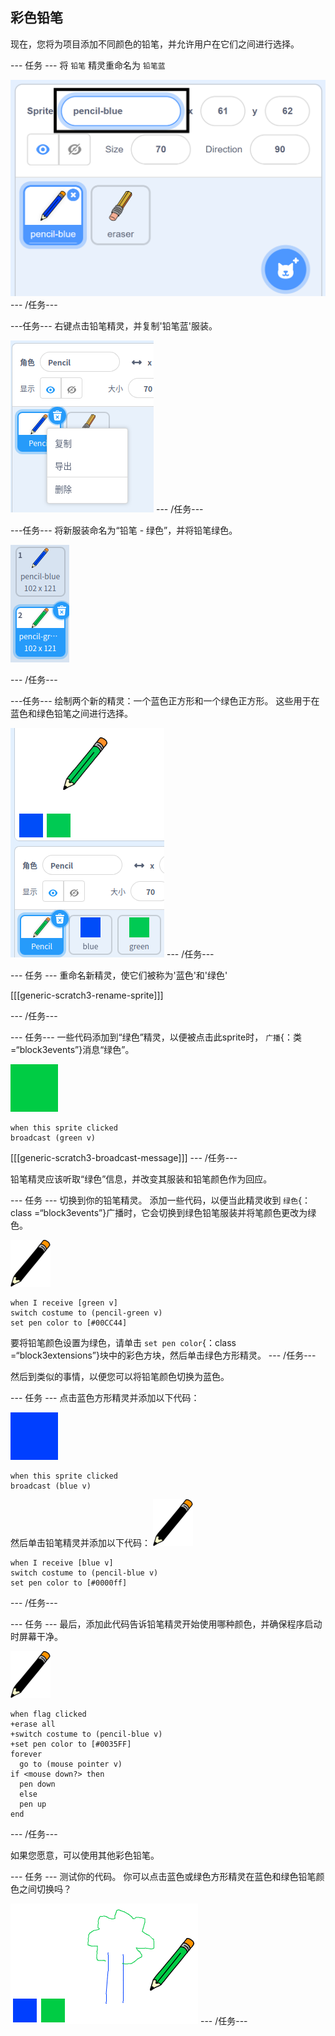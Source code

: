 ## 彩色铅笔

现在，您将为项目添加不同颜色的铅笔，并允许用户在它们之间进行选择。

\--- 任务 \--- 将 `铅笔` 精灵重命名为 `铅笔蓝`

![重命名铅笔](images/rename-pencil.png) \--- /任务\---

\---任务\--- 右键点击铅笔精灵，并复制'铅笔蓝'服装。

![截屏](images/paint-blue-duplicate.png) \--- /任务\---

\---任务\--- 将新服装命名为“铅笔 - 绿色”，并将铅笔绿色。

![截屏](images/paint-pencil-green.png)

\--- /任务\---

\---任务\--- 绘制两个新的精灵：一个蓝色正方形和一个绿色正方形。 这些用于在蓝色和绿色铅笔之间进行选择。

![截屏](images/paint-selectors.png) \--- /任务\---

\--- 任务 \--- 重命名新精灵，使它们被称为'蓝色'和'绿色'

[[[generic-scratch3-rename-sprite]]]

\--- /任务\---

\--- 任务\--- 一些代码添加到“绿色”精灵，以便被点击此sprite时， `广播`{：类=“block3events”}消息“绿色”。

![green square](images/green_square.png)

```blocks3
when this sprite clicked
broadcast (green v)
```

[[[generic-scratch3-broadcast-message]]] \--- /任务\---

铅笔精灵应该听取“绿色”信息，并改变其服装和铅笔颜色作为回应。

\--- 任务 \--- 切换到你的铅笔精灵。 添加一些代码，以便当此精灵收到 `绿色`{：class =“block3events”}广播时，它会切换到绿色铅笔服装并将笔颜色更改为绿色。

![铅笔](images/pencil.png)

```blocks3
when I receive [green v]
switch costume to (pencil-green v)
set pen color to [#00CC44]
```

要将铅笔颜色设置为绿色，请单击 `set pen color`{：class =“block3extensions”}块中的彩色方块，然后单击绿色方形精灵。 \--- /任务\---

然后到类似的事情，以便您可以将铅笔颜色切换为蓝色。

\--- 任务 \--- 点击蓝色方形精灵并添加以下代码：

![blue_square](images/blue_square.png)

```blocks3
when this sprite clicked
broadcast (blue v)
```

然后单击铅笔精灵并添加以下代码： ![铅笔](images/pencil.png)

```blocks3
when I receive [blue v]
switch costume to (pencil-blue v)
set pen color to [#0000ff]
```

\--- /任务\---

\--- 任务 \--- 最后，添加此代码告诉铅笔精灵开始使用哪种颜色，并确保程序启动时屏幕干净。

![铅笔](images/pencil.png)

```blocks3
when flag clicked
+erase all
+switch costume to (pencil-blue v)
+set pen color to [#0035FF]
forever
  go to (mouse pointer v)
if <mouse down?> then
  pen down
  else
  pen up
end
```

\--- /任务\---

如果您愿意，可以使用其他彩色铅笔。

\--- 任务 \--- 测试你的代码。 你可以点击蓝色或绿色方形精灵在蓝色和绿色铅笔颜色之间切换吗？

![截屏](images/paint-pens-test.png) \--- /任务\---